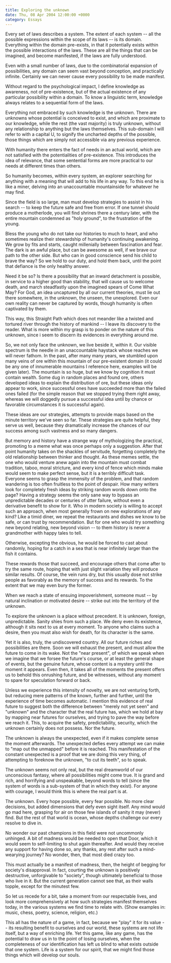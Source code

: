 ```yaml
---
title: Exploring the unknown
date: Thu, 08 Apr 2004 12:00:00 +0000
category: Essays
---
```


Every set of laws describes a system.  The extent of each system -- all
the possible expressions within the scope of its laws -- is its domain.
Everything within the domain pre-exists, in that it potentially exists
within the possible interactions of the laws.  These are all the things
that can be imagined, and become manifested, if the laws are fully
understood.

Even with a small number of laws, due to the combinatorial expansion of
possibilities, any domain can seem vast beyond conception, and
practically infinite.  Certainly we can never cause every possibility to
be made manifest.

Without regard to the psychological impact, I define knowledge as
awareness, not of pre-existence, but of the actual existence of any
particular possibility within a domain.  To know a linguistic term,
knowledge always relates to a sequential form of the laws.

Everything not embraced by such knowledge is the unknown.  There are
unknowns whose potential is conceived to exist, and which are proximate
to our knowledge, while the rest (the vast majority) is truly unknown,
without any relationship to anything but the laws themselves.  This
sub-domain I will refer to with a capital U, to signify the uncharted
depths of the possible, those things which are simply not accessible via
any previous experience.

With humanity there enters the fact of needs in an actual world, which
are not satisfied with the potentialities of pre-existence.  This
introduces the idea of relevance, that some sentential forms are more
practical to our needs at different times than others.

So humanity becomes, within every system, an explorer searching for
anything with a meaning that will add to his life in any way.  To this
end he is like a miner, delving into an unaccountable mountainside for
whatever he may find.

Since the field is so large, man must develop strategies to assist in
his search -- to keep the future safe and free from error.  If one
tunnel should produce a motherlode, you will find shrines there a
century later, with the entire mountain condemned as "holy ground", to
the frustration of the young.

Bless the young who do not take our histories to much to heart, and who
sometimes realize their stewardship of humanity's continuing awakening.
We grow by fits and starts, caught millenially between fascination and
fear.  The dark is an awful place, but can be awesome as well, if we
brave our path to the other side.  But who can in good conscience send
his child to brave the way?  So we hold to our duty, and hold them back,
until the point that defiance is the only healthy answer.

Need it be so?  Is there a possibility that an inward detachment is
possible, in service to a higher good than stability, that will cause us
to welcome death, and march steadfastly upon the imagined spears of Come
What May?  For God, an idea uncaptured by all our current theories, must
lie out there somewhere, in the unknown, the unseen, the unexplored.
Even our own reality can never be captured by words, though humanity is
often captivated by them.

This way, this Straight Path which does not meander like a twisted and
tortured river through the history of mankind -- I leave its discovery
to the reader.  What is more within my grasp is to ponder on the nature
of this unknown, since i seem to discern its evidences in everything
around me.

So, we not only face the unknown, we live beside it, within it.  Our
visible spectrum is the needle in an unaccountable haystack whose
reaches we will never fathom.  In the past, after many many years, we
stumbled upon many veins of ore within this mountain of our pre-existent
domain (it could be any one of innumerable mountains I reference here,
examples will be given later).  The mountain is so huge, but we know by
cognition it must contain wealth.  Some dug in random places and found
ore, others developed ideas to explain the distribution of ore, but
these ideas only appear to work, since successful ones have succeeded
more than the failed ones failed (for the simple reason that we stopped
trying them right away, whereas we will doggedly pursue a successful
idea until by chance or favorable circumstances it is successful again).

These ideas are our strategies, attempts to provide maps based on the
minute territory we've seen so far.  These strategies are quite helpful,
they serve us well, because they dramatically increase the chances of
our success among such vastness and so many dangers.

But memory and history have a strange way of mythologizing the
practical, promoting to a meme what was once perhaps only a suggestion.
After that point humanity takes on the shackles of servitude, forgetting
completely the old relationship between thinker and thought.  As these
memes settle, the one who would venture anew again into the mountain
must combat tradition, taboo, moral stricture, and every kind of fence
which minds make would seem to make perfect sense, but it is a terribly
difficult task.  Everyone seems to grasp the immensity of the problem,
and that random wandering is too often fruitless to the point of
despair.  How many writers look for completely fresh ideas by striking
random words down onto the page?  Having a strategy seems the only sane
way to bypass an unpredictable decades or centuries of utter failure,
without even a derivative benefit to show for it.  Who in modern society
is willing to accept such an approach, when most generally frown on new
explorations of any kind?  Like a timid diner, we repeat the restaurants
and dishes we know to be safe, or can trust by recommendation.  But for
one who would try something new beyond relating, new beyond vision -- to
them history is never a grandmother with happy tales to tell.

Otherwise, excepting the obvious, he would be forced to cast about
randomly, hoping for a catch in a sea that is near infinitely larger
than the fish it contains.

These rewards those that succeed, and encourage others that come after
to try the same route, hoping that with just slight variation they will
produce similar results.  Of course, the vein runs dry, but this usually
dose not strike people as favorably as the memory of success and its
rewards.  To the extent that we may even bury the former.

When we reach a state of ensuing impoverishment, someone must -- by
natural inclination or motivated desire -- strike out into the territory
of the unknown.

To explore the unknown is a place without precedent.  It is unknown,
foreign, unpredictable.  Sanity shies from such a place.  We deny even
its existence, although it sits next to us at every moment.  To anyone
who claims such a desire, then you must also wish for death, for its
character is the same.

Yet it is also, truly, the undiscovered country.  All our future riches
and possibilities are there.  Soon we will exhaust the present, and must
allow the future to come in its wake.  Not the "near present", of which
we speak when we imagine that we forsee the future's course, or at least
the general shape of events, but the genuine future, whose content is a
mystery until the moment it appears.  Even then, it takes all of the
moments the present offers us to behold this onrushing future, and be
witnesses, without any moment to spare for speculation forward or back.

Unless we experience this intensity of novelty, we are not venturing
forth, but reducing mere patterns of the known, further and further,
until the experience of time becomes automatic.  I mention this evidence
of real future to suggest both the difference between "merely not yet
seen" and "unknown" and the character that the real future has, which we
hold at bay by mapping near futures for ourselves, and trying to pave
the way before we reach it.  This, to acquire the safety,
predictability, security, which the unknown certainly does not possess.
Nor the future.

The unknown is always the unexpected, even if it makes complete sense
the moment afterwards.  The unexpected defies every attempt we can make
to "map out the unmapped" before it is reached.  This manifestation of
the constant unexpected is a proof that we are doing this very thing, of
attempting to foreknow the unknown, "to cut its teeth", so to speak.

The unknown seems not only real, but the real dreamworld of our
unconscious fantasy, where all possibilities might come true.  It is
grand and rich, and horrifying and unspeakable, beyond words to tell
(since the system of words is a sub-system of that in which they exist).
For anyone with courage, I would think this is where the real part is
at.

The unknown.  Every hope possible, every fear possible.  No more clear
decisions, but added dimensions that defy even sight itself.  Any mind
would go mad here, grasping for air on those few islands of sanity it
may (never) find.  But the rest of that world is ocean, whose depths
challenge our every resolve to dive in.

No wonder our past champions in this field were not uncommonly unhinged.
A bit of madness would be needed to open that Door, which it would seem
to self-limiting to shut again thereafter.  And would they receive any
support for having done so, any thanks, any rest after such a
mind-wearying journey?  No wonder, then, that most died crazy too.

This must actually be a manifest of madness, then, the height of begging
for society's disapproval.  In fact, courting the unknown is positively
destructive, unforgivable to "society", though ultimately beneficial to
those who live in it.  But the current generation cannot see that, as
their walls topple, except for the minutest few.

So let us recede for a bit, take a moment from our respectable lives,
and look more comprehensively at how such strategies manifest themselves
today, in the various systems we find time to relate with.  (Show
examples in: music, chess, poetry, science, religion, etc.)

This all has the nature of a game, in fact, because we "play" it for its
value -- its resulting benefit to ourselves and our world, these systems
are not life itself, but a way of enriching life.  Yet this game, like
any game, has the potential to draw us in to the point of losing
ourselves, when the completeness of our identification has left us blind
to what exists outside that one system.  Life is a system for our
spirit, that we might find those things which will develop our souls.


